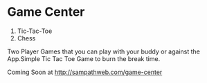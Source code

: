 Game Center
===========

1. Tic-Tac-Toe
2. Chess

Two Player Games that you can play with your buddy or against the App.Simple Tic Tac Toe Game to burn the break time.

Coming Soon at http://sampathweb.com/game-center